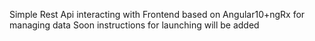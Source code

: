 Simple Rest Api interacting with Frontend based on Angular10+ngRx for managing data
Soon instructions for launching will be added
